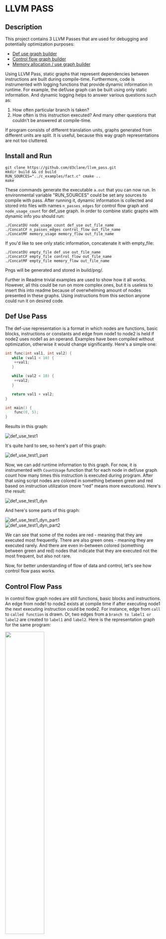 # LLVM PASS

## Description

This project contains 3 LLVM Passes that are used for debugging and potentially optimization purposes: 

- [Def use graph builder](#def-use-pass)
- [Control flow graph builder](#control-flow-pass)
- [Memory allocation / use graph builder](#memory-alloc-use-pass)

Using LLVM Pass, static graphs that represent dependencies between instructions are built during compile-time. Furthermore, code is instrumented with logging functions that provide dynamic information in runtime. For example, the def/use graph can be built using only static information. And dynamic logging helps to answer various questions such as:
1. How often particular branch is taken?
2. How often is this instruction executed? 
And many other questions that couldn't be answered at compile-time.

If program consists of different translation units, graphs generated from different units are split. It is useful, because this way graph representations are not too cluttered.

## Install and Run

```
git clone https://github.com/d3clane/llvm_pass.git
mkdir build && cd build
RUN_SOURCES="../c_examples/fact.c" cmake ..
make
```

These commands generate the executable `a.out` that you can now run. In environmental variable "RUN_SOURCES" could be set any sources to compile with pass. After running it, dynamic information is collected and stored into files with names `n_passes_edges` for control flow graph and `node_usage_count` for def_use graph. In order to combine static graphs with dynamic info you should run:

```
./ConcatDU node_usage_count def_use out_file_name
./ConcatCF n_passes_edges control_flow out_file_name
./ConcatMF memory_usage memory_flow out_file_name
```

If you'd like to see only static information, concatenate it with empty_file:

```
./ConcatDU empty_file def_use out_file_name
./ConcatCF empty_file control_flow out_file_name
./ConcatMF empty_file memory_flow out_file_name
```

Pngs will be generated and stored in build/png/.

Further in Readme trivial examples are used to show how it all works. However, all this could  be run on more complex ones, but it is useless to insert this into readme because of overwhelming amount of nodes presented in these graphs. Using instructions from this section anyone could run it on desired code.

## Def Use Pass

The def-use representation is a format in which nodes are functions, basic blocks, instructions or constants and edge from node1 to node2 is held if node2 uses node1 as an operand. Examples have been compiled without optimization, otherwise it would change significantly. Here's a simple one: 
```C
int func(int val1, int val2) {
   while (val1 < 10) {
    ++val1;
   }

   while (val2 < 10) {
    ++val2;
   }

   return val1 + val2;
}

int main() {
    func(0, 5);
}
```

Results in this graph:

![def_use_test1](ReadmeAssets/imgs/def_use_test1.png)

It's quite hard to see, so here's part of this graph:

![def_use_test1_part](ReadmeAssets/imgs/def_use_test1_part.png)

Now, we can add runtime information to this graph. For now, it is instrumented with `CountUsage` function that for each node in def/use graph count how many times this instruction is executed during program. After that using script nodes are colored in something between green and red based on instruction utilization (more "red" means more executions). Here's the result:

![def_use_test1_dyn](ReadmeAssets/imgs/def_use_test1_dyn.png)

And here's some parts of this graph:

![def_use_test1_dyn_part1](ReadmeAssets/imgs/def_use_test1_dyn_part1.png)  
![def_use_test1_dyn_part2](ReadmeAssets/imgs/def_use_test1_dyn_part2.png)

We can see that some of the nodes are red - meaning that they are executed most frequently. There are also green ones - meaning they are executed rarely. And there are even in-between colored (something between green and red) nodes that indicate that they are executed not the most frequent, but also not rare.

Now, for better understanding of flow of data and control, let's see how control flow pass works.

## Control Flow Pass

In control flow graph nodes are still functions, basic blocks and instructions. An edge from node1 to node2 exists at compile time if after executing node1 the next executing instruction could be node2. For instance, edge from `call` to `called function` is drawn. Or, two edges from a `branch to label1 or label2` are created to `label1` and `label2`. Here is the representation graph for the same program:

<img src="ReadmeAssets/imgs/control_flow_test1.png" width="50%" />

Blue edges mean "non-linear" change of control-flow (branches, calls, etc.).

Now, moving on to dynamic information. It's impossible to say at compile-time, how many times will specific branch be taken, which branch is taken more often, or, for example, how many times function is called from this `call` instruction. The more frequent is particular jump, the thicker and "more red" becomes the edge. There are also numbers written on edges that indicate frequency of jump. Here's the result: 

<img src="ReadmeAssets/imgs/control_flow_test1_dyn.png" width="50%" />

And one of the components of this graph:

<img src="ReadmeAssets/imgs/control_flow_test1_dyn_part.png" width="50%" />

And this image perfectly matches the previous def/use graph. These two representations are very convenient when using together.

## Memory Alloc Use Pass

In this representation all edges are created only at runtime. Code is instrumented with tracking functions that track flow of memory - it's allocation, reallocation, deallocation and usage. Currently, it works only with C API - malloc, calloc, realloc, free.

Here's the example:
```C
#include <cstdlib>
#include <cstdio>

void* MemAlloc(size_t size) {
    void* mem = malloc(size);

    ((int*)mem)[0] = 10;
    ((int*)mem)[1] = 20;

    return mem;
}

int main() {
    void* mem = MemAlloc(100);

    ((int*)mem)[4] = 40;

    int value = 5;
    int* fake_pointer = &value;

    *fake_pointer = 10;

    void* new_mem = realloc(mem, 150);
    
    free(new_mem);
}
```

And the result:

<img src="ReadmeAssets/imgs/mem_flow.png" width="50%" />

As we can see, all accesses to memory on heap are tracked and accesses to pointers to stack are not presented on graph because they don't interact with heap memory.

Memory allocations graph is very useful. It could be used to
1. Detect memory leaks - by instrumenting quit of the 'main' function with checking whether all tracked memory were freed.
2. Detect use-after-free. For instance, now I instrument every usage of pointers, every free. Therefore, if free on particular memory occurred and no allocation of this memory address happened between free and usage - it indicates heap use after free. 
3. Detect double-free, free of not allocated memory.

Unfortunately, at the moment these features are not supported.
